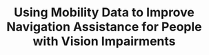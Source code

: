 ---
###############
# DO NOT EDIT
layout: proposal
###############

###############
# TO EDIT
# pub title
title: "Using Mobility Data to Improve Navigation Assistance for People with Vision Impairments"

# publication image
image:
 name: smartphone-sensors.jpeg
 alt-text: "A person holding a smartphone and pointing its camera to a building." # provide a short description for the image #a11y

# short description of the publication
motivation: "People with vision impairments are able to navigate independently by using their Orientation and Mobility skills and their travel aids - white cane or guide dog. However, navigating independently in unfamiliar and/or complex locations is still a main challenge and therefore blind people are often assisted by sighted people in such scenarios. While navigation technologies such as those based on GPS (e.g., Google Maps) can help, their accuracy is still too low (e.g., around 5 meters) to fully support blind users when navigating in unknown locations. On the other hand, indoor locations do not support GPS and generally do not have a navigation system installed."

work: "Our goal is to use data from the crowd (other people who walked the same areas before) to learn more about the environment and be able to provide additional instructions to blind users. A possible approach is to use smartphone sensors to estimate possible paths after an individual enters a building. While the GPS may inform us that users are entering/inside a building, large amounts of data (crowd-based) from smartphone sensors may give us information about possible paths and obstacles to instruct blind users. For instance, one may learn that after the entrance there is a path going left and after approximately 10 meters there are stairs to go up one floor; and another path that goes forward (and so on). While the data from a single user may be erroneous, we plan to use data from many users to make such an approach more robust."

# people associated with the publication
people:
 - jpvg
 - jc

###
---